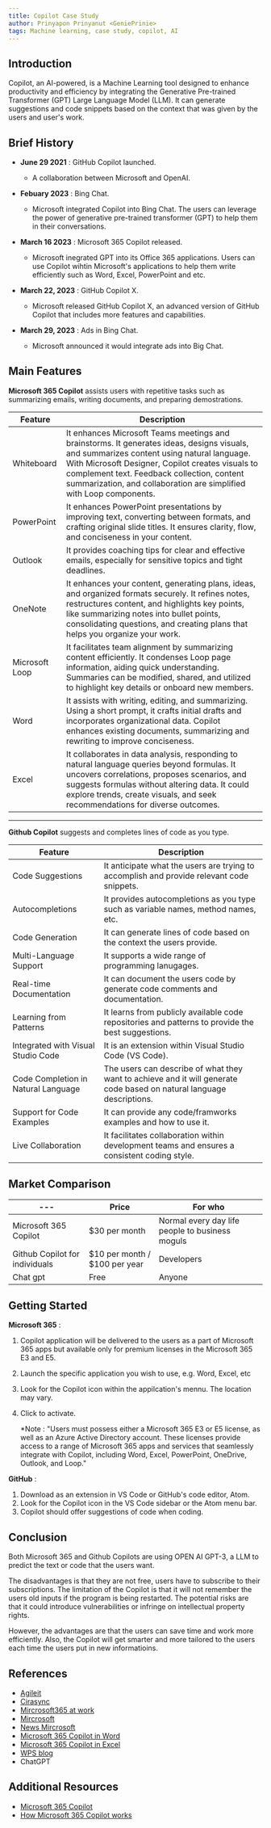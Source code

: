 ```yaml
---
title: Copilot Case Study
author: Prinyapon Prinyanut <GeniePrinie>
tags: Machine learning, case study, copilot, AI
---
```


## Introduction

Copilot, an AI-powered, is a Machine Learning tool designed to enhance productivity and efficiency by integrating the Generative Pre-trained Transformer (GPT) Large Language Model (LLM). It can generate suggestions and code snippets based on the context that was given by the users and user's work.

## Brief History

- **June 29 2021** : GitHub Copilot launched.
  - A collaboration between Microsoft and OpenAI.

- **Febuary 2023** : Bing Chat.
  - Microsoft integrated Copilot into Bing Chat. The users can leverage the power of generative pre-trained transformer (GPT) to help them in their conversations.

- **March 16 2023** : Microsoft 365 Copilot released.
  -  Microsoft inegrated GPT into its Office 365 applications. Users can use Copilot wihtin Microsoft's applications to help them write efficiently such as Word, Excel, PowerPoint and etc.

- **March 22, 2023** : GitHub Copilot X.
  - Microsoft released GitHub Copilot X, an advanced version of GitHub Copilot that includes more features and capabilities.

- **March 29, 2023** : Ads in Bing Chat.
  - Microsoft announced it would integrate ads into Big Chat.


## Main Features

**Microsoft 365 Copilot** assists users with repetitive tasks such as summarizing emails, writing documents, and preparing demostrations. 

| Feature | Description |
| --- | --- |
| Whiteboard | It enhances Microsoft Teams meetings and brainstorms. It generates ideas, designs visuals, and summarizes content using natural language. With Microsoft Designer, Copilot creates visuals to complement text. Feedback collection, content summarization, and collaboration are simplified with Loop components. |
| PowerPoint | It enhances PowerPoint presentations by improving text, converting between formats, and crafting original slide titles. It ensures clarity, flow, and conciseness in your content. |
| Outlook | It provides coaching tips for clear and effective emails, especially for sensitive topics and tight deadlines. |
| OneNote | It enhances your content, generating plans, ideas, and organized formats securely. It refines notes, restructures content, and highlights key points, like summarizing notes into bullet points, consolidating questions, and creating plans that helps you organize your work. |
| Microsoft Loop | It facilitates team alignment by summarizing content efficiently. It condenses Loop page information, aiding quick understanding. Summaries can be modified, shared, and utilized to highlight key details or onboard new members. |
| Word | It assists with writing, editing, and summarizing. Using a short prompt, it crafts initial drafts and incorporates organizational data. Copilot enhances existing documents, summarizing and rewriting to improve conciseness. |
| Excel | It collaborates in data analysis, responding to natural language queries beyond formulas. It uncovers correlations, proposes scenarios, and suggests formulas without altering data. It could explore trends, create visuals, and seek recommendations for diverse outcomes. |

---

**Github Copilot** suggests and completes lines of code as you type.

| Feature | Description |
| --- | --- |
| Code Suggestions | It anticipate what the users are trying to accomplish and provide relevant code snippets. |
| Autocompletions | It provides autocompletions as you type such as variable names, method names, etc. |
| Code Generation | It can generate lines of code based on the context the users provide. |
| Multi-Language Support | It supports a wide range of programming lanugages. |
| Real-time Documentation | It can document the users code by generate code comments and documentation. |
| Learning from Patterns | It learns from publicly available code repositories and patterns to provide the best suggestions. |
| Integrated with Visual Studio Code | It is an extension within Visual Studio Code (VS Code). |
| Code Completion in Natural Language| The users can describe of what they want to achieve and it will generate code based on natural language descriptions. |
| Support for Code Examples | It can provide any code/framworks examples and how to use it. |
| Live Collaboration | It facilitates collaboration within development teams and ensures a consistent coding style. |


## Market Comparison

| --- | Price | For who |
| --- | --- | --- |
| Microsoft 365 Copilot | $30 per month | Normal every day life people to business moguls |
| Github Copilot for individuals| $10 per month / $100 per year | Developers |
| Chat gpt | Free | Anyone |


## Getting Started

 **Microsoft 365** :
   1) Copilot application will be delivered to the users as a part of Microsoft 365 apps but available only for premium licenses in the Microsoft 365 E3 and E5.
   2) Launch the specific application you wish to use, e.g. Word, Excel, etc
   3) Look for the Copilot icon within the appilcation's mennu. The location may vary.
   4) Click to activate.

      *Note : "Users must possess either a Microsoft 365 E3 or E5 license, as well as an Azure Active Directory account. These licenses provide access to a range of Microsoft 365 apps and services that seamlessly integrate with Copilot, including Word, Excel, PowerPoint, OneDrive, Outlook, and Loop."
 
 **GitHub** :
   1) Download as an extension in VS Code or GitHub's code editor, Atom.
   2) Look for the Copilot icon in the VS Code sidebar or the Atom menu bar.
   3) Copilot should offer suggestions of code when coding.


## Conclusion

Both Microsoft 365 and Github Copilots are using OPEN AI GPT-3, a LLM to predict the text or code that the users want.

The disadvantages is that they are not free, users have to subscribe to their subscriptions. The limitation of the Copilot is that it will not remember the users old inputs if the program is being restarted. The potential risks are that it could introduce vulnerabilities or infringe on intellectual property rights.

However, the advantages are that the users can save time and work more efficiently. Also, the Copilot will get smarter and more tailored to the users each time the users put in new informatioins.



## References

- [Agileit](https://www.agileit.com/news/what-is-microsoft-copilot/)
- [Cirasync](https://cirasync.com/blog-articles/what-is-microsoft-365-copilot/#:~:text=Microsoft%20365%20Copilot%20is%20an,technology%20available%20on%20Bing%20Chat)
- [Mircrosoft365 at work](https://office365atwork.com/copilot/microsoft-365-copilot/#how-to-download-microsoft-365-copilot)
- [Mircrosoft](https://www.microsoft.com/en-us/microsoft-365/blog/2023/05/09/introducing-the-microsoft-365-copilot-early-access-program-and-new-capabilities-in-copilot/)
- [News Mircrosoft](https://news.microsoft.com/reinventing-productivity/)
- [Microsoft 365 Copilot in Word](https://www.youtube.com/watch?v=C8WDGKaOt2s&ab_channel=Microsoft365)
- [Microsoft 365 Copilot in Excel](https://www.youtube.com/watch?v=I-waFp6rLc0&ab_channel=Microsoft365)
- [WPS blog](https://www.wps.com/blog/how-to-download-microsoft-copilot-2-easy-ways/)
- ChatGPT

## Additional Resources

- [Microsoft 365 Copilot](https://www.youtube.com/watch?v=S7xTBa93TX8&ab_channel=Microsoft365)
- [How Microsoft 365 Copilot works](https://youtu.be/dQw4w9WgXcQ](https://www.youtube.com/watch?v=B2-8wrF9Okc&ab_channel=MicrosoftMechanics)https://www.youtube.com/watch?v=B2-8wrF9Okc&ab_channel=MicrosoftMechanics)
